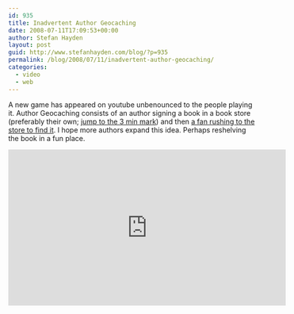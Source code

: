 ```yaml
---
id: 935
title: Inadvertent Author Geocaching
date: 2008-07-11T17:09:53+00:00
author: Stefan Hayden
layout: post
guid: http://www.stefanhayden.com/blog/?p=935
permalink: /blog/2008/07/11/inadvertent-author-geocaching/
categories:
  - video
  - web
---
```

A new game has appeared on youtube unbenounced to the people playing it. Author Geocaching consists of an author signing a book in a book store (preferably their own; <a href="http://youtube.com/watch?v=Lz-sF57otRk">jump to the 3 min mark</a>) and then <a href="http://youtube.com/watch?v=VZjk28k0n0o">a fan rushing to the store to find it</a>. I hope more authors expand this idea. Perhaps reshelving the book in a fun place.

<iframe width="560" height="315" src="https://www.youtube.com/embed/VZjk28k0n0o" title="YouTube video player" frameborder="0" allow="accelerometer; autoplay; clipboard-write; encrypted-media; gyroscope; picture-in-picture" allowfullscreen></iframe>